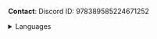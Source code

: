 **Contact**:
       Discord ID: 978389585224671252
       
<details>
<summary>Languages</summary>

<li>Often: Python, Rust</li>
<li>Not often: C++ C#</li>     
</details>

